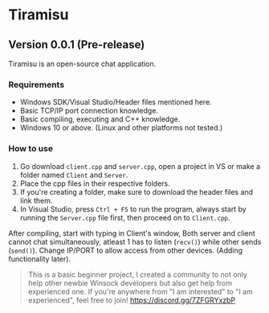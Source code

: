 # Tiramisu
## Version 0.0.1 (Pre-release)
Tiramisu is an open-source chat application.

### Requirements
- Windows SDK/Visual Studio/Header files mentioned here.
- Basic TCP/IP port connection knowledge.
- Basic compiling, executing and C++ knowledge.
- Windows 10 or above. (Linux and other platforms not tested.)

### How to use
1. Go download `client.cpp` and `server.cpp`, open a project in VS or make a folder named `Client` and `Server`. 
2. Place the cpp files in their respective folders. 
3. If you're creating a folder, make sure to download the header files and link them. 
4. In Visual Studio, press `Ctrl + F5` to run the program, always start by running the `Server.cpp` file first, then proceed on to `Client.cpp`.

After compiling, start with typing in Client's window, Both server and client cannot chat simultaneously, atleast 1 has to listen (`recv()`) while other sends (`send()`).
Change IP/PORT to allow access from other devices. (Adding functionality later).


> This is a basic beginner project, I created a community to not only help other newbie Winsock developers but also get help from experienced one. If you're anywhere from "I am interested" to "I am experienced", feel free to join!
https://discord.gg/7ZFGRYxzbP
